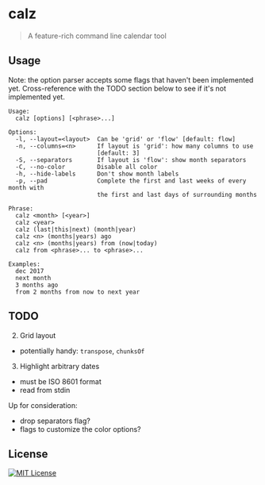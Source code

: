 # calz

> A feature-rich command line calendar tool


## Usage

Note: the option parser accepts some flags that haven't been implemented yet.
Cross-reference with the TODO section below to see if it's not implemented yet.

```
Usage:
  calz [options] [<phrase>...]

Options:
  -l, --layout=<layout>  Can be 'grid' or 'flow' [default: flow]
  -n, --columns=<n>      If layout is 'grid': how many columns to use
                         [default: 3]
  -S, --separators       If layout is 'flow': show month separators
  -C, --no-color         Disable all color
  -h, --hide-labels      Don't show month labels
  -p, --pad              Complete the first and last weeks of every month with
                         the first and last days of surrounding months

Phrase:
  calz <month> [<year>]
  calz <year>
  calz (last|this|next) (month|year)
  calz <n> (months|years) ago
  calz <n> (months|years) from (now|today)
  calz from <phrase>... to <phrase>...

Examples:
  dec 2017
  next month
  3 months ago
  from 2 months from now to next year
```

## TODO

2. Grid layout
  - potentially handy: `transpose`, `chunksOf`
3. Highlight arbitrary dates
  - must be ISO 8601 format
  - read from stdin

Up for consideration:

- drop separators flag?
- flags to customize the color options?

## License

[![MIT License](https://img.shields.io/badge/license-MIT-blue.svg)](https://jez.io/MIT-LICENSE.txt)

